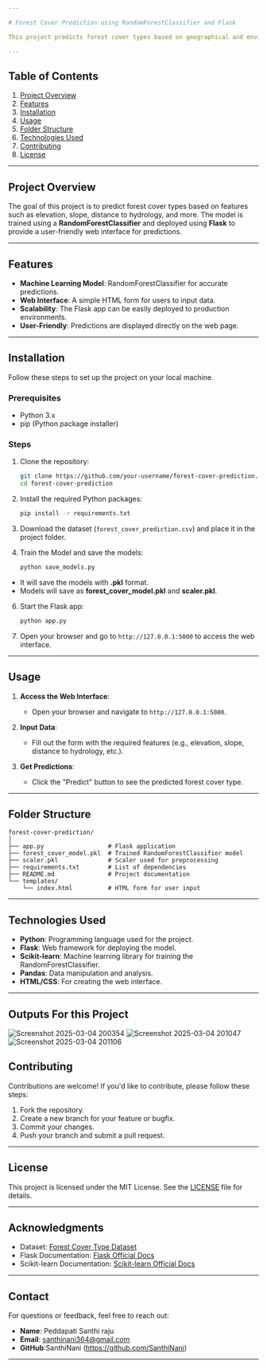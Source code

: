 ```yaml
---

# Forest Cover Prediction using RandomForestClassifier and Flask

This project predicts forest cover types based on geographical and environmental features using a **RandomForestClassifier**. The model is deployed as a **Flask web application**, allowing users to input data through a web interface and get predictions.

---
```


## **Table of Contents**
1. [Project Overview](#project-overview)
2. [Features](#features)
3. [Installation](#installation)
4. [Usage](#usage)
5. [Folder Structure](#folder-structure)
6. [Technologies Used](#technologies-used)
7. [Contributing](#contributing)
8. [License](#license)

---

## **Project Overview**
The goal of this project is to predict forest cover types based on features such as elevation, slope, distance to hydrology, and more. The model is trained using a **RandomForestClassifier** and deployed using **Flask** to provide a user-friendly web interface for predictions.

---

## **Features**
- **Machine Learning Model**: RandomForestClassifier for accurate predictions.
- **Web Interface**: A simple HTML form for users to input data.
- **Scalability**: The Flask app can be easily deployed to production environments.
- **User-Friendly**: Predictions are displayed directly on the web page.

---

## **Installation**
Follow these steps to set up the project on your local machine.

### **Prerequisites**
- Python 3.x
- pip (Python package installer)

### **Steps**
1. Clone the repository:
   ```bash
   git clone https://github.com/your-username/forest-cover-prediction.git
   cd forest-cover-prediction
   ```

2. Install the required Python packages:
   ```bash
   pip install -r requirements.txt
   ```

3. Download the dataset (`forest_cover_prediction.csv`) and place it in the project folder.

4. Train the Model and save the models:
   ```bash
   python save_models.py
   ```
- It will save the models with **.pkl** format.
- Models will save as **forest_cover_model.pkl** and **scaler.pkl**.
  
6. Start the Flask app:
   ```bash
   python app.py
   ```

5. Open your browser and go to `http://127.0.0.1:5000` to access the web interface.

---

## **Usage**
1. **Access the Web Interface**:
   - Open your browser and navigate to `http://127.0.0.1:5000`.

2. **Input Data**:
   - Fill out the form with the required features (e.g., elevation, slope, distance to hydrology, etc.).

3. **Get Predictions**:
   - Click the "Predict" button to see the predicted forest cover type.

---

## **Folder Structure**
```
forest-cover-prediction/
│
├── app.py                  # Flask application
├── forest_cover_model.pkl  # Trained RandomForestClassifier model
├── scaler.pkl              # Scaler used for preprocessing
├── requirements.txt        # List of dependencies
├── README.md               # Project documentation
└── templates/
    └── index.html          # HTML form for user input
```

---

## **Technologies Used**
- **Python**: Programming language used for the project.
- **Flask**: Web framework for deploying the model.
- **Scikit-learn**: Machine learning library for training the RandomForestClassifier.
- **Pandas**: Data manipulation and analysis.
- **HTML/CSS**: For creating the web interface.

---

## **Outputs For this Project** ##
![Screenshot 2025-03-04 200354](https://github.com/user-attachments/assets/ee0b6d05-d956-4747-8705-7fb2b93fc527)
![Screenshot 2025-03-04 201047](https://github.com/user-attachments/assets/c756cbbb-24b3-4c6c-a17e-1ace1028f12d)
![Screenshot 2025-03-04 201106](https://github.com/user-attachments/assets/457970d5-d701-49ad-838d-9a8742b2b084)

## **Contributing**
Contributions are welcome! If you'd like to contribute, please follow these steps:
1. Fork the repository.
2. Create a new branch for your feature or bugfix.
3. Commit your changes.
4. Push your branch and submit a pull request.

---

## **License**
This project is licensed under the MIT License. See the [LICENSE](LICENSE) file for details.

---

## **Acknowledgments**
- Dataset: [Forest Cover Type Dataset](https://archive.ics.uci.edu/ml/datasets/Covertype)
- Flask Documentation: [Flask Official Docs](https://flask.palletsprojects.com/)
- Scikit-learn Documentation: [Scikit-learn Official Docs](https://scikit-learn.org/stable/)

---

## **Contact**
For questions or feedback, feel free to reach out:
- **Name**: Peddapati Santhi raju  
- **Email**: santhinani364@gmail.com
- **GitHub**:SanthiNani (https://github.com/SanthiNani)

---

